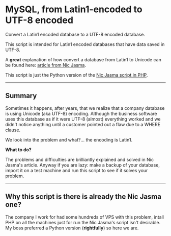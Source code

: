 # MySQL, from Latin1-encoded to UTF-8 encoded
Convert a Latin1 encoded database to a UTF-8 encoded database.

This script is intended for Latin1 encoded databases that have data saved in UTF-8.

A **great** explanation of how convert a database from Latin1 to Unicode can be found here: [article from Nic Jasma](https://nicj.net/mysql-converting-an-incorrect-latin1-column-to-utf8/).

This script is just the Python version of the [Nic Jasma script in PHP](https://github.com/nicjansma/mysql-convert-latin1-to-utf8).

---

## Summary

Sometimes it happens, after years, that we realize that a company database is using Unicode (aka UTF-8) encoding.
Although the business software uses this database as if it were UTF-8 (almost) everything worked and we didn't notice anything until a customer pointed out a flaw due to a WHERE clause.

We look into the problem and what?... the encoding is Latin1.

**What to do?**

The problems and difficulties are brilliantly explained and solved in Nic Jasma's article.
Anyway if you are lazy: make a backup of your database, import it on a test machine and run this script to see if it solves your problem.

---

## Why this script is there is already the Nic Jasma one?

The company I work for had some hundreds of VPS with this problem, intall PHP on all the machines just for run the Nic Jasma's script isn't desirable.
My boss preferred a Python version (**rightfully**) so here we are.
